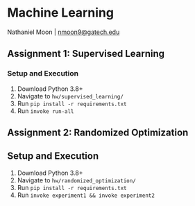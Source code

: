 # Machine Learning

Nathaniel Moon |
nmoon9@gatech.edu

## Assignment 1: Supervised Learning

### Setup and Execution

1. Download Python 3.8+
2. Navigate to `hw/supervised_learning/`
3. Run `pip install -r requirements.txt`
4. Run `invoke run-all`


## Assignment 2: Randomized Optimization

## Setup and Execution

1. Download Python 3.8+
2. Navigate to `hw/randomized_optimization/`
3. Run `pip install -r requirements.txt`
4. Run `invoke experiment1 && invoke experiment2`
